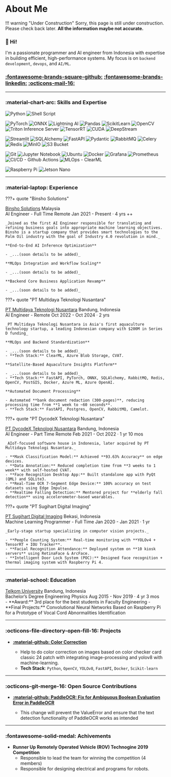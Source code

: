 # About Me

!!! warning "Under Construction"
    Sorry, this page is still under construction. Please check back later. **All the information maybe not accurate.**


### :wave: Hi!
I'm a passionate programmer and AI engineer from Indonesia with expertise in building efficient, high-performance systems. My focus is on `backend development`, `devops`, and `AI/ML`.

### [:fontawesome-brands-square-github:](https://github.com/agfianf)  [:fontawesome-brands-linkedin:](https://www.linkedin.com/in/magfianf/) [:octicons-mail-16:](mailto:muhammadagfian96@gmail.com)

---

### :material-chart-arc: Skills and Expertise

![Python](https://img.shields.io/badge/Python-white?logo=python&logoColor=yellow) 
![Shell Script](https://img.shields.io/badge/Shell_Script-white?logo=gnubash)
<!-- ![Rust](https://img.shields.io/badge/Rust-white?logo=rust&logoColor=black) -->
<!-- ![C++](https://img.shields.io/badge/C%2B%2B-white?logo=cplusplus&logoColor=%2300599C) -->
<!-- Deep Learning: -->
![PyTorch](https://img.shields.io/badge/PyTorch-white?logo=pytorch) 
![ONNX](https://img.shields.io/badge/ONNX-white?logo=onnx&logoColor=black)
![Lightning AI](https://img.shields.io/badge/Lightning_AI-white?logo=lightning&logoColor=%23792EE5)
![Pandas](https://img.shields.io/badge/Pandas-white?logo=pandas&logoColor=navy)
![ScikitLearn](https://img.shields.io/badge/Scikit_Learn-white?logo=scikitlearn)
![OpenCV](https://img.shields.io/badge/OpenCV-white?logo=opencv&logoColor=red)
![Triton Inference Server](https://img.shields.io/badge/Triton_Inference_Server-white?logo=nvidia)
![TensorRT](https://img.shields.io/badge/TensorRT-white?logo=nvidia)
![CUDA](https://img.shields.io/badge/CUDA-white?logo=nvidia)
![DeepStream](https://img.shields.io/badge/DeepStream-white?logo=nvidia)

<!-- LLM -->
<!-- ![LLM OpenAI](https://img.shields.io/badge/LLM_OpenAI-white?logo=openai&logoColor=black)
![LangChain](https://img.shields.io/badge/LangChain-white?logo=langchain&logoColor=%231C3C3C)
![LangGraph](https://img.shields.io/badge/LangGraph-white?logo=langgraph&logoColor=%231C3C3C)
![Ollama](https://img.shields.io/badge/Ollama-white?logo=ollama&logoColor=black)
![DB Vector - Chroma](https://img.shields.io/badge/DB_Vector-Chroma-white)
![DB Vector - FAISS](https://img.shields.io/badge/DB_Vector-FAISS-white?logo=meta) -->

<!-- Data Engineer -->
<!-- ![Metabase](https://img.shields.io/badge/Metabase-white?logo=metabase)
![Apache Kafka](https://img.shields.io/badge/Apache_Kafka-white?logo=apachekafka&logoColor=black)
![Apache Spark](https://img.shields.io/badge/Apache_Spark-white?logo=apachespark)
![Apache Hadoop](https://img.shields.io/badge/Apache_Hadoop-white?logo=apachehadoop)
![PostgreSQL](https://img.shields.io/badge/PostgreSQL-white?logo=postgresql&logoColor=blue) 
![MongoDB](https://img.shields.io/badge/MongoDB-white?logo=mongodb) -->

<!-- - Platform:  -->
![Streamlit](https://img.shields.io/badge/Streamlit-white?logo=streamlit)
![SQLAlchemy](https://img.shields.io/badge/SQLAlchemy-white?logo=sqlalchemy&logoColor=black)
![FastAPI](https://img.shields.io/badge/FastAPI-white?logo=fastapi)
![Pydantic](https://img.shields.io/badge/Pydantic-white?logo=pydantic&logoColor=red)
![RabbitMQ](https://img.shields.io/badge/RabbitMQ-white?logo=rabbitmq)
![Celery](https://img.shields.io/badge/Celery-white?logo=celery&logoColor=%2337814A)
![Redis](https://img.shields.io/badge/Redis-white?logo=redis)
![MinIO](https://img.shields.io/badge/MinIO-white?logo=minio&logoColor=%23C72E49)
![S3 Bucket](https://img.shields.io/badge/S3_Bucket-white?logo=amazons3)


<!-- - Development: -->
![Git](https://img.shields.io/badge/Git-white?logo=git) 
![Jupyter Notebook](https://img.shields.io/badge/Jupyter_Notebook-white?logo=jupyter)
![Ubuntu](https://img.shields.io/badge/Ubuntu-white?logo=ubuntu)
![Docker](https://img.shields.io/badge/Docker-white?logo=Docker)
![Grafana](https://img.shields.io/badge/Grafana-white?logo=grafana)
![Prometheus](https://img.shields.io/badge/Prometheus-white?logo=prometheus)
![CI/CD - Github Actions](https://img.shields.io/badge/CI%2FCD-Github_Actions-white?logo=githubactions)
![MLOps - ClearML](https://img.shields.io/badge/MLOps-ClearML-white)
<!-- ![Terraform](https://img.shields.io/badge/Terraform-white?logo=terraform) -->
<!-- ![Jenkins](https://img.shields.io/badge/Jenkins-white?logo=jenkins) -->
<!-- ![CI/CD - Gitlab](https://img.shields.io/badge/CI%2FCD-Gitlab-white?logo=gitlab) -->
<!-- ![Kubernetes](https://img.shields.io/badge/Kubernetes-white?logo=kubernetes) -->
<!-- ![MLOps - MLFlow](https://img.shields.io/badge/MLOps-MLFlow-white?logo=mlflow) -->

![Raspberry Pi](https://img.shields.io/badge/Raspberry_Pi-white?logo=raspberrypi&logoColor=maroon)
![Jetson Nano](https://img.shields.io/badge/Jetson_Nano-white?logo=nvidia)


---


### :material-laptop: Experience
???+ quote "Binsho Solutions"
    <div class="job-company-location">
        <a id="binsho-solutions" class="c-name" href="https://binshosolutions.com/">Binsho Solutions</a>
        <span class="c-loc">Malaysia</span>
    </div>
    <div class="job-title-date">
        <span class="title">AI Engineer - Full Time Remote</span>
        <span class="date">Jan 2021 - Present · 4 yrs ++</span>
    </div>

    _Joined as the first AI Engineer responsible for translating and refining business goals into appropriate machine learning objectives. Binsho is a startup company that provides smart technologies to the Palm Oil industry with the goal of Industry 4.0 revolution in mind._

    **End-to-End AI Inference Optimization**

    - _...(soon details to be added)_

    **MLOps Integration and Workflow Scaling**

    - _...(soon details to be added)_

    **Backend Core Business Application Revamp**

    - _...(soon details to be added)_

???+ quote "PT Multidaya Teknologi Nusantara"
    <div class="job-company-location">
        <a class="c-name" href="https://efishery.com/id/">PT Multidaya Teknologi Nusantara</a>
        <span class="c-loc">Bandung, Indonesia</span>
    </div>
    <div class="job-title-date">
        <span class="title">AI Engineer - Remote</span>
        <span class="date">Oct 2022 - Oct 2024 · 2 yrs</span>
    </div>

    _PT Multidaya Teknologi Nusantara is Asia's first aquaculture technology startup, a leading Indonesian company with $200M in Series D funding_

    **MLOps and Backend Standardization**

    - _...(soon details to be added)_
    - **Tech Stack:** ClearML, Azure Blob Storage, CVAT.

    **Satellite-Based Aquaculture Insights Platform**

    - _...(soon details to be added)_
    - **Tech Stack:** FastAPI, PyTorch, ONNX, SQLAlchemy, RabbitMQ, Redis, OpenCV, PostGIS, Docker, Azure ML, Azure OpenAI.

    **Automated Document Processing**

    - Automated **bank document redaction (300-pages)**, reducing processing time from **1 week to ~60 seconds**.
    - **Tech Stack:** FastAPI, Postgres, OpenCV, RabbitMQ, Camelot.

???+ quote "PT DycodeX Teknologi Nusantara"
    <div class="job-company-location">
        <a class="c-name" href="https://www.dycodex.com/">PT DycodeX Teknologi Nusantara</a>
        <span class="c-loc">Bandung, Indonesia</span>
    </div>
    <div class="job-title-date">
        <span class="title">AI Engineer - Part Time Remote</span>
        <span class="date">Feb 2021 - Oct 2022 · 1 yr 10 mos</span>
    </div>

    _AIoT-focused software house in Indonesia, later acquired by PT Multidaya Teknologi Nusantara._

    - **Mask Classification Model:** Achieved **93.63% Accuracy** on edge devices.
    - **Data Annotation:** Reduced completion time from **3 weeks to 1 week** with self-hosted CVAT.
    - **Face Recognition Desktop App:** Built standalone app with PyQt (QML) and SQLite3.
    - **Real-Time OCR 7-Segment Edge Device:** 100% accuracy on test datasets using Edge Impulse.
    - **Realtime Falling Detection:** Mentored project for **elderly fall detection** using accelerometer-based wearables.

???+ quote "PT Sugihart Digital Imaging"
    <div class="job-company-location">
        <a class="c-name" href="https://www.instagram.com/sugihartdigital/?hl=id">PT Sugihart Digital Imaging</a>
        <span class="c-loc">Bekasi, Indonesia</span>
    </div>
    <div class="job-title-date">
        <span class="title">Machine Learning Programmer - Full Time</span>
        <span class="date">Jan 2020 - Jan 2021 · 1 yr</span>
    </div>
    
    _Early-stage startup specializing in computer vision projects._

    - **People Counting System:** Real-time monitoring with **YOLOv4 + TensorRT + IOU Tracker**.
    - **Facial Recognition Attendance:** Deployed system on **10 kiosk servers** using RetinaFace & ArcFace.
    - **Intelligent Door Lock System (POC):** Designed face recognition + thermal imaging system with Raspberry Pi 4.

---

### :material-school: Education
<div class="job-company-location">
    <a class="c-name" href="https://telkomuniversity.ac.id/">Telkom University</a>
    <span class="c-loc">Bandung, Indonesia</span>
</div>
<div class="job-title-date">
    <span class="title">Bachelor’s Degree Engineering Physics</span>
    <span class="date">Aug 2015 - Nov 2019 · 4 yr 3 mos</span>
</div>
- **Award:** 3rd place for the best students in Faculty Engineering
- **Final Projects:** Convolutional Neural Networks Based on Raspberry Pi for a Prototype of Vocal Cord Abnormalities Identification

---
### :octicons-file-directory-open-fill-16: Projects
- [**:material-github: Color Correction**](https://github.com/agfianf/color-correction-asdfghjkl)
    
    - Help to do color correction on images based on color checker card classic 24 patch with integrating image-processing and yolov8 with machine-learning.
    - **Tech Stack**: `Python`, `OpenCV`, `YOLOv8`, `FastAPI`, `Docker`, `Scikit-learn`


---
### :octicons-git-merge-16: Open Source Contributions
- [**:material-github: PaddleOCR: Fix for Ambiguous Boolean Evaluation Error in PaddleOCR**](https://github.com/PaddlePaddle/PaddleOCR/pull/11287)

    - This change will prevent the ValueError and ensure that the text detection functionality of PaddleOCR works as intended


---
### :fontawesome-solid-medal: Achivements
- **Runner Up Remotely Operated Vehicle (ROV) Technogine 2019 Competition**
    - Responsible to lead the team for winning the competition (4 members)
    - Responsible for designing electrical and programs for robots.

